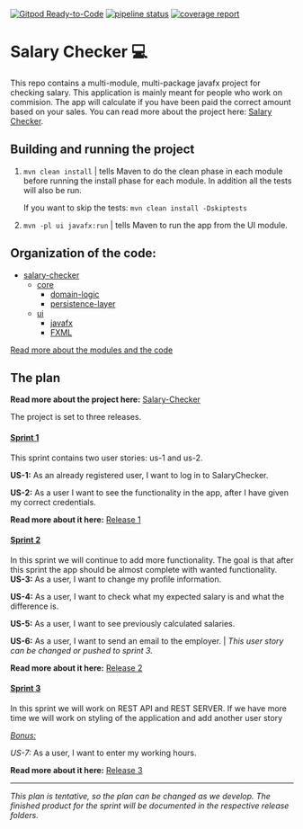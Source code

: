 [![Gitpod Ready-to-Code](https://img.shields.io/badge/Gitpod-Ready--to--Code-blue?logo=gitpod)](https://gitpod.stud.ntnu.no/#https://gitlab.stud.idi.ntnu.no/it1901/groups-2021/gr2111/gr2111)
[![pipeline status](https://gitlab.stud.idi.ntnu.no/it1901/groups-2021/gr2111/gr2111/badges/83-create-abstractcontroller/pipeline.svg)](https://gitlab.stud.idi.ntnu.no/it1901/groups-2021/gr2111/gr2111/-/commits/83-create-abstractcontroller)
[![coverage report](https://gitlab.stud.idi.ntnu.no/it1901/groups-2021/gr2111/gr2111/badges/83-create-abstractcontroller/coverage.svg)](https://gitlab.stud.idi.ntnu.no/it1901/groups-2021/gr2111/gr2111/-/commits/83-create-abstractcontroller) 
# Salary Checker :computer:

This repo contains a multi-module, multi-package javafx project for checking salary. This application is mainly meant for people who work on commision. 
The app will calculate if you have been paid the correct amount based on your sales. You can read more about the project here: [Salary Checker](salary-checker/README.md).

## Building and running the project

1. `mvn clean install` | tells Maven to do the clean phase in each module before running the install phase for each module. In addition all the tests will also be run.
     
     If you want to skip the tests: `mvn clean install -Dskiptests`
2. `mvn -pl ui javafx:run` | tells Maven to run the app from the UI module. 

## Organization of the code:

- [salary-checker](salary-checker/)
    - [core](salary-checker/core)
        - [domain-logic](salary-checker/core/src/main/java/salarychecker/core)
        - [persistence-layer](salary-checker/core/src/main/java/salarychecker/json)
    - [ui](salary-checker/ui)
        - [javafx](salary-checker/ui/src/main/java/salarychecker/ui)
        - [FXML](salary-checker/ui/src/main/resources)

[Read more about the modules and the code](salary-checker/README.md)
    
## The plan

**Read more about the project here:** [Salary-Checker](salary-checker/README.md)

The project is set to three releases.

#### <ins> Sprint 1 </ins>

This sprint contains two user stories: us-1 and us-2.

**US-1:** As an already registered user, I want to log in to SalaryChecker.

**US-2:** As a user I want to see the functionality in the app, after I have given my correct credentials.

**Read more about it here:** [Release 1](docs/release1/README.md)

#### <ins> Sprint 2 </ins>

In this sprint we will continue to add more functionality. The goal is that after this sprint the app should be almost complete with wanted functionality.
**US-3:** As a user, I want to change my profile information.

**US-4:** As a user, I want to check what my expected salary is and what the difference is.

**US-5:** As a user, I want to see previously calculated salaries.

**US-6:** As a user, I want to send an email to the employer. | *This user story can be changed or pushed to sprint 3.*

**Read more about it here:** [Release 2](docs/release2/) 

#### <ins> Sprint 3 </ins>

In this sprint we will work on REST API and REST SERVER. If we have more time we will work on styling of the application and add another user story

<ins>*Bonus:*</ins>

   *US-7:* As a user, I want to enter my working hours.
   
**Read more about it here:** [Release 3](docs/release3/)

_____________________________________________________________

*This plan is tentative, so the plan can be changed as we develop. The finished product for the sprint will be documented in 
the respective release folders.* 

